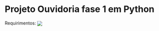 # Projeto Ouvidoria fase 1 em Python

Requirimentos:
<img src=".../.../imagens/Ouvidoriav1-python.png" align="center">